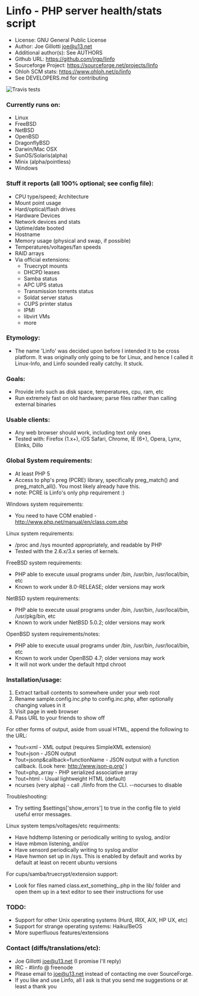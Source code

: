 # Linfo - PHP server health/stats script 

 - License: GNU General Public License
 - Author: Joe Gillotti <joe@u13.net>
 - Additional author(s): See AUTHORS
 - Github URL: https://github.com/jrgp/linfo
 - Sourceforge Project: https://sourceforge.net/projects/linfo
 - Ohloh SCM stats: https://www.ohloh.net/p/linfo
 - See DEVELOPERS.md for contributing

![Travis tests](https://api.travis-ci.org/jrgp/linfo.svg)

### Currently runs on:
 - Linux
 - FreeBSD
 - NetBSD
 - OpenBSD
 - DragonflyBSD
 - Darwin/Mac OSX
 - SunOS/Solaris(alpha)
 - Minix (alpha/pointless)
 - Windows

### Stuff it reports (all 100% optional; see config file):
 - CPU type/speed; Architecture
 - Mount point usage
 - Hard/optical/flash drives
 - Hardware Devices
 - Network devices and stats
 - Uptime/date booted
 - Hostname
 - Memory usage (physical and swap, if possible)
 - Temperatures/voltages/fan speeds
 - RAID arrays
 - Via official extensions:
   - Truecrypt mounts
   - DHCPD leases
   - Samba status
   - APC UPS status
   - Transmission torrents status
   - Soldat server status
   - CUPS printer status
   - IPMI 
   - libvirt VMs
   - more

### Etymology:
 - The name 'Linfo' was decided upon before I intended it to be cross platform.
   It was originally only going to be for Linux, and hence I called it Linux-Info,
   and Linfo sounded really catchy. It stuck.

### Goals: 
 - Provide info such as disk space, temperatures, cpu, ram, etc
 - Run extremely fast on old hardware; parse files rather than calling external binaries

### Usable clients:
 - Any web browser should work, including text only ones
 - Tested with: Firefox (1.x+), iOS Safari, Chrome, IE (6+), Opera, Lynx, Elinks, Dillo

### Global System requirements: 
 - At least PHP 5
 - Access to php's preg (PCRE) library, specifically preg_match() 
   and preg_match_all(). You most likely already have this.
 - note: PCRE is Linfo's only php requirement :)

Windows system requirements:
 - You need to have COM enabled - http://www.php.net/manual/en/class.com.php

Linux system requirements:
 - /proc and /sys mounted appropriately, and readable by PHP
 - Tested with the 2.6.x/3.x series of kernels.

FreeBSD system requirements:
 - PHP able to execute usual programs under /bin, /usr/bin, /usr/local/bin, etc
 - Known to work under 8.0-RELEASE; older versions may work

NetBSD system requirements:
 - PHP able to execute usual programs under /bin, /usr/bin, /usr/local/bin, /usr/pkg/bin, etc
 - Known to work under NetBSD 5.0.2; older versions may work

OpenBSD system requirements/notes:
 - PHP able to execute usual programs under /bin, /usr/bin, /usr/local/bin,  etc
 - Known to work under OpenBSD 4.7; older versions may work
 - It will not work under the default httpd chroot

### Installation/usage:
 1. Extract tarball contents to somewhere under your web root
 2. Rename sample.config.inc.php to config.inc.php, after optionally changing values in it
 3. Visit page in web browser
 4. Pass URL to your friends to show off

For other forms of output, aside from usual HTML, append the following to the URL:
 - ?out=xml - XML output (requires SimpleXML extension)
 - ?out=json - JSON output
 - ?out=jsonp&callback=functionName - JSON output with a function callback. (Look here: http://www.json-p.org/ )
 - ?out=php_array - PHP serialized associative array
 - ?out=html - Usual lightweight HTML (default)
 - ncurses (very alpha) - call ./linfo from the CLI. --nocurses to disable

Troubleshooting:
 - Try setting $settings['show_errors'] to true in the config file to yield 
   useful error messages. 

Linux system temps/voltages/etc requirments:
 - Have hddtemp listening or periodically writing to syslog, and/or
 - Have mbmon listening, and/or
 - Have sensord periodically writing to syslog and/or
 - Have hwmon set up in /sys. This is enabled by default and works by default 
   at least on recent ubuntu versions
 
For cups/samba/truecrypt/extension support:
 - Look for files named class.ext_something_.php in the lib/ folder and open them up in a text editor
   to see their instructions for use

### TODO:
 - Support for other Unix operating systems (Hurd, IRIX, AIX, HP UX, etc)
 - Support for strange operating systems: Haiku/BeOS
 - More superfluous features/extensions

### Contact (diffs/translations/etc):
 - Joe Gillotti <joe@u13.net>  (I promise I'll reply)
 - IRC - #linfo @ freenode
 - Please email to joe@u13.net instead of contacting me over SourceForge.
 - If you like and use Linfo, all I ask is that you send me suggestions or at least a thank you

